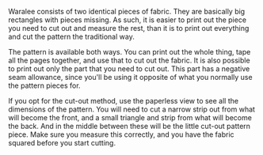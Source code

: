 Waralee consists of two identical pieces of fabric. They are basically big rectangles with pieces missing. As such, it is easier to print out the piece you need to cut out and measure the rest, than it is to print out everything and cut the pattern the traditional way.

The pattern is available both ways. You can print out the whole thing, tape all the pages together, and use that to cut out the fabric. It is also possible to print out only the part that you need to cut out. This part has a negative seam allowance, since you'll be using it opposite of what you normally use the pattern pieces for.

<Tip>

If you opt for the cut-out method, use the paperless view to see all the dimensions of the pattern. You will need to cut a narrow strip out from what will become the front, and a small triangle and strip from what will become the back. And in the middle between these will be the little cut-out pattern piece. Make sure you measure this correctly, and you have the fabric squared before you start cutting.

</Tip>